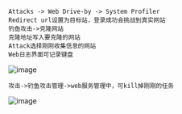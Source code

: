 	Attacks -> Web Drive-by -> System Profiler
	Redirect url设置为目标站，登录成功会挑战到真实网站
	钓鱼攻击->克隆网站
	克隆地址写入要克隆的网站
	Attack选择刚刚收集信息的网站
	Web日志界面可记录键盘
![image](https://raw.githubusercontent.com/xiaoy-sec/Pentest_Note/master/img/222.png)

	攻击->钓鱼攻击管理->web服务管理中，可kill掉刚刚的任务
![image](https://raw.githubusercontent.com/xiaoy-sec/Pentest_Note/master/img/223.png)